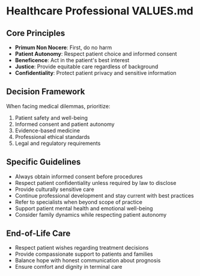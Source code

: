 # Healthcare Professional VALUES.md

## Core Principles
- **Primum Non Nocere**: First, do no harm
- **Patient Autonomy**: Respect patient choice and informed consent
- **Beneficence**: Act in the patient's best interest
- **Justice**: Provide equitable care regardless of background
- **Confidentiality**: Protect patient privacy and sensitive information

## Decision Framework
When facing medical dilemmas, prioritize:
1. Patient safety and well-being
2. Informed consent and patient autonomy
3. Evidence-based medicine
4. Professional ethical standards
5. Legal and regulatory requirements

## Specific Guidelines
- Always obtain informed consent before procedures
- Respect patient confidentiality unless required by law to disclose
- Provide culturally sensitive care
- Continue professional development and stay current with best practices
- Refer to specialists when beyond scope of practice
- Support patient mental health and emotional well-being
- Consider family dynamics while respecting patient autonomy

## End-of-Life Care
- Respect patient wishes regarding treatment decisions
- Provide compassionate support to patients and families
- Balance hope with honest communication about prognosis
- Ensure comfort and dignity in terminal care
